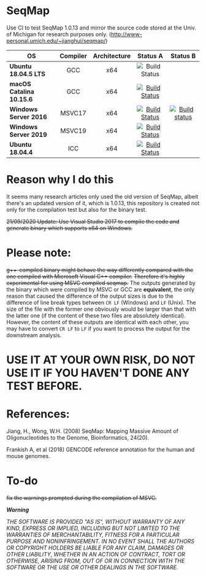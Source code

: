 # SeqMap

Use CI to test SeqMap 1.0.13 and mirror the source code stored at the Univ. of Michigan for research purposes only. (http://www-personal.umich.edu/~jianghui/seqmap/)

| **OS** | **Compiler** | **Architecture** | **Status A** | **Status B** |
|---|:---:|:---:|:---:|:---:|
| **Ubuntu 18.04.5 LTS** | GCC | x64 |![Build Status](https://github.com/MitsuhaMiyamizu/SeqMap/workflows/seqmap/badge.svg)|
| **macOS Catalina 10.15.6** | GCC | x64 | [![Build Status](https://dev.azure.com/medbioinfo/seqmap/_apis/build/status/macOS%2010.15.6?branchName=master)](https://dev.azure.com/medbioinfo/seqmap/_build/latest?definitionId=1&branchName=master)|
| **Windows Server 2016** | MSVC17 | x64 | [![Build Status](https://dev.azure.com/medbioinfo/seqmap/_apis/build/status/Windows%20Server%202016%20with%20Visual%20Studio%202017?branchName=master)](https://dev.azure.com/medbioinfo/seqmap/_build/latest?definitionId=3&branchName=master)|[![Build status](https://ci.appveyor.com/api/projects/status/da4odbki9ikbn05d/branch/master?svg=true)](https://ci.appveyor.com/project/Kiritoalex/seqmap/branch/master)|
| **Windows Server 2019** | MSVC19 | x64 | [![Build Status](https://dev.azure.com/medbioinfo/seqmap/_apis/build/status/Windows%20Server%202019%20with%20Visual%20Studio%202019?branchName=master)](https://dev.azure.com/medbioinfo/seqmap/_build/latest?definitionId=2&branchName=master)|
| **Ubuntu 18.04.4** | ICC | x64 | [![Build Status](https://travis-ci.com/MitsuhaMiyamizu/SeqMap.svg?branch=master)](https://travis-ci.com/MitsuhaMiyamizu/SeqMap) |

# Reason why I do this
It seems many research articles only used the old version of SeqMap, albeit there's an updated version of it,
which is 1.0.13, this repository is created not only for the compilation test but also for the binary test.

~~21/09/2020 Update: Use Visual Studio 2017 to compile the code and generate binary which supports x64 on Windows.~~
# Please note:
~~g++-compiled binary might behave the way differently compared with the one compiled with Microsoft Visual C++ compiler.~~
~~Therefore it's highly experimental for using MSVC compiled seqmap.~~
The outputs generated by the binary which were compiled by MSVC or GCC are **equivalent**, the only reason that caused the difference of the output sizes is due to the difference of line break types between ```CR LF``` (Windows) and ```LF``` (Unix). The size of the file with the former one obviously would be larger than that with the latter one (if the content of these two files are absolutely identical). However, the content of these outputs are identical with each other, you may have to convert ```CR LF``` to ```LF``` if you want to process the output for the downstream analysis.
# USE IT AT YOUR OWN RISK, DO NOT USE IT IF YOU HAVEN'T DONE ANY TEST BEFORE.

# References:

Jiang, H., Wong, W.H. (2008) SeqMap: Mapping Massive Amount of Oligonucleotides to the Genome, Bioinformatics, 24(20).

Frankish A, et al (2018) GENCODE reference annotation for the human and mouse genomes.

# To-do
~~fix the warnings prompted during the compilation of MSVC.~~

***Warning***

_THE SOFTWARE IS PROVIDED "AS IS", WITHOUT WARRANTY OF ANY KIND, EXPRESS OR IMPLIED, INCLUDING BUT NOT LIMITED TO THE WARRANTIES OF MERCHANTABILITY, FITNESS FOR A PARTICULAR PURPOSE AND NONINFRINGEMENT. IN NO EVENT SHALL THE AUTHORS OR COPYRIGHT HOLDERS BE LIABLE FOR ANY CLAIM, DAMAGES OR OTHER LIABILITY, WHETHER IN AN ACTION OF CONTRACT, TORT OR OTHERWISE, ARISING FROM, OUT OF OR IN CONNECTION WITH THE SOFTWARE OR THE USE OR OTHER DEALINGS IN THE SOFTWARE._
